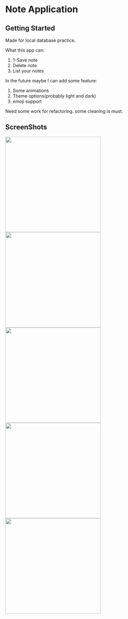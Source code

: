 # Note Application


## Getting Started

Made for local database practice. 
<p>
What this app can:
<ol>
 <li>1-Save note</li>
 <li>Delete note</li>
 <li>List your notes</li>
</ol>
</p>

<p>
In the future maybe I can add some feature:
 <ol>
  <li>Some animations</li>
  <li>Theme options(probably light and dark) </li>
  <li>emoji support</li>
 </ol>
 Need some work for refactoring. some cleaning is must.
</p>

## ScreenShots


<img src="https://user-images.githubusercontent.com/44341663/150608985-d2366dd2-20b6-4087-a473-0d32323a4279.png" width = 300> <img src="https://user-images.githubusercontent.com/44341663/150609118-84e808c2-f3fb-422c-86e9-bd2a6a15ea28.png" width = 300> <img src="https://user-images.githubusercontent.com/44341663/150609135-3cb53fd4-7928-4c81-addd-cd5cdbf64702.png" width = 300> <img src="https://user-images.githubusercontent.com/44341663/150609169-2b47dc3c-cfe2-4575-817f-2dc47896baca.png" width = 300> <img src="https://user-images.githubusercontent.com/44341663/150609197-47b14f35-0527-45a5-a79e-1e62cf489c90.png" width = 300>

